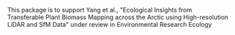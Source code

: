This package is to support Yang et al., "Ecological Insights from Transferable Plant Biomass Mapping across the Arctic using High-resolution LiDAR and SfM Data" under review in Environmental Research Ecology
